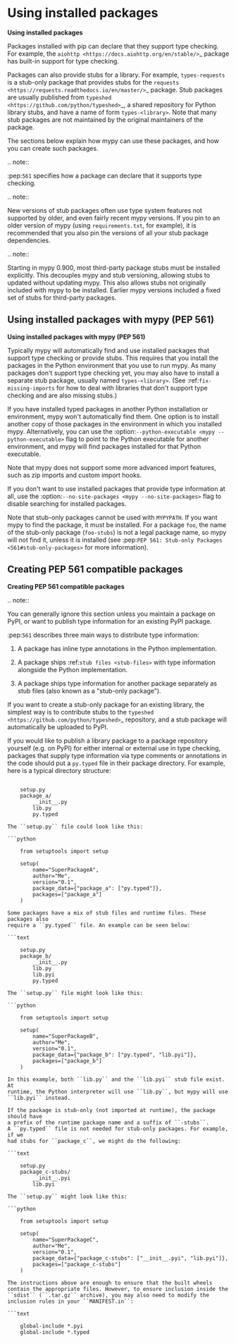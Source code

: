 # Using installed packages

**Using installed packages**


Packages installed with pip can declare that they support type
checking. For example, the `aiohttp
<https://docs.aiohttp.org/en/stable/>`_ package has built-in support
for type checking.

Packages can also provide stubs for a library. For example,
``types-requests`` is a stub-only package that provides stubs for the
`requests <https://requests.readthedocs.io/en/master/>`_ package.
Stub packages are usually published from `typeshed
<https://github.com/python/typeshed>`_, a shared repository for Python
library stubs, and have a name of form ``types-<library>``. Note that
many stub packages are not maintained by the original maintainers of
the package.

The sections below explain how mypy can use these packages, and how
you can create such packages.

.. note::

   :pep:`561` specifies how a package can declare that it supports
   type checking.

.. note::

   New versions of stub packages often use type system features not
   supported by older, and even fairly recent mypy versions. If you
   pin to an older version of mypy (using ``requirements.txt``, for
   example), it is recommended that you also pin the versions of all
   your stub package dependencies.

.. note::

   Starting in mypy 0.900, most third-party package stubs must be
   installed explicitly. This decouples mypy and stub versioning,
   allowing stubs to updated without updating mypy. This also allows
   stubs not originally included with mypy to be installed. Earlier
   mypy versions included a fixed set of stubs for third-party
   packages.

## Using installed packages with mypy (PEP 561)

**Using installed packages with mypy (PEP 561)**

Typically mypy will automatically find and use installed packages that
support type checking or provide stubs. This requires that you install
the packages in the Python environment that you use to run mypy.  As
many packages don't support type checking yet, you may also have to
install a separate stub package, usually named
``types-<library>``. (See :ref:`fix-missing-imports` for how to deal
with libraries that don't support type checking and are also missing
stubs.)

If you have installed typed packages in another Python installation or
environment, mypy won't automatically find them. One option is to
install another copy of those packages in the environment in which you
installed mypy. Alternatively, you can use the
:option:`--python-executable <mypy --python-executable>` flag to point
to the Python executable for another environment, and mypy will find
packages installed for that Python executable.

Note that mypy does not support some more advanced import features,
such as zip imports and custom import hooks.

If you don't want to use installed packages that provide type
information at all, use the :option:`--no-site-packages <mypy
--no-site-packages>` flag to disable searching for installed packages.

Note that stub-only packages cannot be used with ``MYPYPATH``. If you
want mypy to find the package, it must be installed. For a package
``foo``, the name of the stub-only package (``foo-stubs``) is not a
legal package name, so mypy will not find it, unless it is installed
(see :pep:`PEP 561: Stub-only Packages <561#stub-only-packages>` for
more information).

## Creating PEP 561 compatible packages

**Creating PEP 561 compatible packages**

.. note::

  You can generally ignore this section unless you maintain a package on
  PyPI, or want to publish type information for an existing PyPI
  package.

:pep:`561` describes three main ways to distribute type
information:

1. A package has inline type annotations in the Python implementation.

2. A package ships :ref:`stub files <stub-files>` with type
   information alongside the Python implementation.

3. A package ships type information for another package separately as
   stub files (also known as a "stub-only package").

If you want to create a stub-only package for an existing library, the
simplest way is to contribute stubs to the `typeshed
<https://github.com/python/typeshed>`_ repository, and a stub package
will automatically be uploaded to PyPI.

If you would like to publish a library package to a package repository
yourself (e.g. on PyPI) for either internal or external use in type
checking, packages that supply type information via type comments or
annotations in the code should put a ``py.typed`` file in their
package directory. For example, here is a typical directory structure:

```text

    setup.py
    package_a/
        __init__.py
        lib.py
        py.typed

The ``setup.py`` file could look like this:

```python

    from setuptools import setup

    setup(
        name="SuperPackageA",
        author="Me",
        version="0.1",
        package_data={"package_a": ["py.typed"]},
        packages=["package_a"]
    )

Some packages have a mix of stub files and runtime files. These packages also
require a ``py.typed`` file. An example can be seen below:

```text

    setup.py
    package_b/
        __init__.py
        lib.py
        lib.pyi
        py.typed

The ``setup.py`` file might look like this:

```python

    from setuptools import setup

    setup(
        name="SuperPackageB",
        author="Me",
        version="0.1",
        package_data={"package_b": ["py.typed", "lib.pyi"]},
        packages=["package_b"]
    )

In this example, both ``lib.py`` and the ``lib.pyi`` stub file exist. At
runtime, the Python interpreter will use ``lib.py``, but mypy will use
``lib.pyi`` instead.

If the package is stub-only (not imported at runtime), the package should have
a prefix of the runtime package name and a suffix of ``-stubs``.
A ``py.typed`` file is not needed for stub-only packages. For example, if we
had stubs for ``package_c``, we might do the following:

```text

    setup.py
    package_c-stubs/
        __init__.pyi
        lib.pyi

The ``setup.py`` might look like this:

```python

    from setuptools import setup

    setup(
        name="SuperPackageC",
        author="Me",
        version="0.1",
        package_data={"package_c-stubs": ["__init__.pyi", "lib.pyi"]},
        packages=["package_c-stubs"]
    )

The instructions above are enough to ensure that the built wheels
contain the appropriate files. However, to ensure inclusion inside the
``sdist`` (``.tar.gz`` archive), you may also need to modify the
inclusion rules in your ``MANIFEST.in``:

```text

    global-include *.pyi
    global-include *.typed